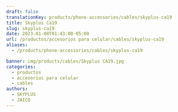 ```yaml
---
draft: false
translationKey: products/phone-accessories/cables/skyplus-ca19
title: Skyplus Ca19
slug: skyplus-ca19
date: 2023-01-08T01:43:00-05:00
url: /productos/accesorios para celular/cables/skyplus-ca19
aliases:
  - /products/phone-accessories/cables/skyplus-ca19

banner: img/products/cables/Skyplus CA19.jpg
categories:
  - productos
  - accesorios para celular
  - cables
authors:
  - SKYPLUS
  - JAICO
---
```

